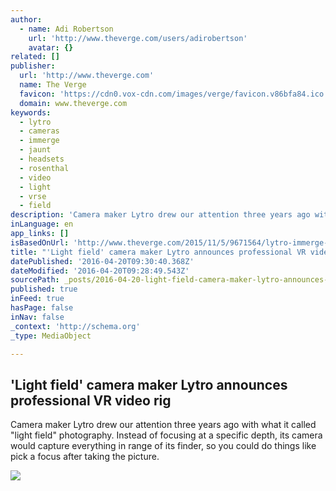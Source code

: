 ```yaml
---
author:
  - name: Adi Robertson
    url: 'http://www.theverge.com/users/adirobertson'
    avatar: {}
related: []
publisher:
  url: 'http://www.theverge.com'
  name: The Verge
  favicon: 'https://cdn0.vox-cdn.com/images/verge/favicon.v86bfa84.ico'
  domain: www.theverge.com
keywords:
  - lytro
  - cameras
  - immerge
  - jaunt
  - headsets
  - rosenthal
  - video
  - light
  - vrse
  - field
description: 'Camera maker Lytro drew our attention three years ago with what it called "light field" photography. Instead of focusing at a specific depth, its camera would capture everything in range of its finder, so you could do things like pick a focus after taking the picture.'
inLanguage: en
app_links: []
isBasedOnUrl: 'http://www.theverge.com/2015/11/5/9671564/lytro-immerge-light-field-vr-video-camera'
title: "'Light field' camera maker Lytro announces professional VR video rig"
datePublished: '2016-04-20T09:30:40.368Z'
dateModified: '2016-04-20T09:28:49.543Z'
sourcePath: _posts/2016-04-20-light-field-camera-maker-lytro-announces-professional-vr-v.md
published: true
inFeed: true
hasPage: false
inNav: false
_context: 'http://schema.org'
_type: MediaObject

---
```

<article style=""><h1>'Light field' camera maker Lytro announces professional VR video rig</h1><p>Camera maker Lytro drew our attention three years ago with what it called "light field" photography. Instead of focusing at a specific depth, its camera would capture everything in range of its finder, so you could do things like pick a focus after taking the picture.</p><img src="https://cdn2.vox-cdn.com/thumbor/coa6r2TY3lum-A4sKovYI9akKr0=/cdn0.vox-cdn.com/uploads/chorus_asset/file/4232179/Lytro_Immerge_Coast.0.jpg" /></article>